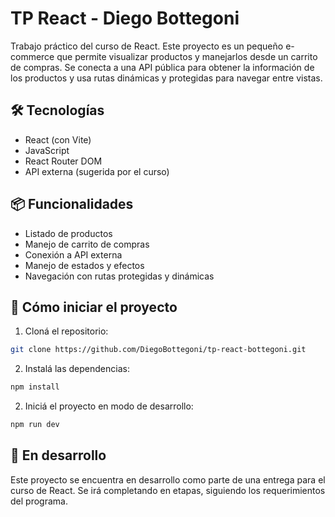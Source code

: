 # TP React - Diego Bottegoni

Trabajo práctico del curso de React. Este proyecto es un pequeño e-commerce que permite visualizar productos y manejarlos desde un carrito de compras. Se conecta a una API pública para obtener la información de los productos y usa rutas dinámicas y protegidas para navegar entre vistas.

## 🛠️ Tecnologías

- React (con Vite)
- JavaScript
- React Router DOM
- API externa (sugerida por el curso)

## 📦 Funcionalidades

- Listado de productos
- Manejo de carrito de compras
- Conexión a API externa
- Manejo de estados y efectos
- Navegación con rutas protegidas y dinámicas

## 🚀 Cómo iniciar el proyecto

1. Cloná el repositorio:

```bash
git clone https://github.com/DiegoBottegoni/tp-react-bottegoni.git
```

2. Instalá las dependencias:
```bash
npm install
```

2. Iniciá el proyecto en modo de desarrollo:
```bash
npm run dev
```

## 🧪 En desarrollo
Este proyecto se encuentra en desarrollo como parte de una entrega para el curso de React. Se irá completando en etapas, siguiendo los requerimientos del programa.